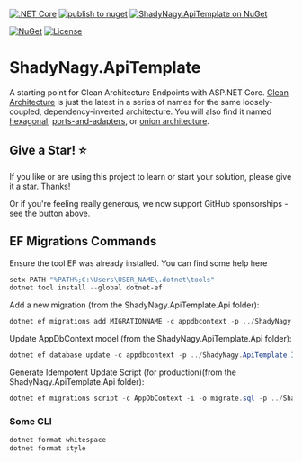 [![.NET Core](https://github.com/ShadyNagy/ShadyNagy.ApiTemplate/workflows/.NET%20Core/badge.svg)](https://github.com/ShadyNagy/ShadyNagy.ApiTemplate/actions)
[![publish to nuget](https://github.com/ShadyNagy/ShadyNagy.ApiTemplate/actions/workflows/publish.yml/badge.svg)](https://github.com/ShadyNagy/ShadyNagy.ApiTemplate/actions/workflows/publish.yml)
[![ShadyNagy.ApiTemplate on NuGet](https://img.shields.io/nuget/v/ShadyNagy.ApiTemplate?label=ShadyNagy.ApiTemplate)](https://www.nuget.org/packages/ShadyNagy.ApiTemplate/)

[![NuGet](https://img.shields.io/nuget/dt/ShadyNagy.ApiTemplate)](https://www.nuget.org/packages/ShadyNagy.ApiTemplate)
[![License](https://img.shields.io/badge/License-MIT-blue.svg)](https://github.com/ShadyNagy/Utilities/blob/master/LICENSE)

# ShadyNagy.ApiTemplate

A starting point for Clean Architecture Endpoints with ASP.NET Core. [Clean Architecture](https://8thlight.com/blog/uncle-bob/2012/08/13/the-clean-architecture.html) is just the latest in a series of names for the same loosely-coupled, dependency-inverted architecture. You will also find it named [hexagonal](http://alistair.cockburn.us/Hexagonal+architecture), [ports-and-adapters](http://www.dossier-andreas.net/software_architecture/ports_and_adapters.html), or [onion architecture](http://jeffreypalermo.com/blog/the-onion-architecture-part-1/).

## Give a Star! :star:
If you like or are using this project to learn or start your solution, please give it a star. Thanks!

Or if you're feeling really generous, we now support GitHub sponsorships - see the button above.

## EF Migrations Commands

Ensure the tool EF was already installed. You can find some help here
```powershell
setx PATH "%PATH%;C:\Users\USER_NAME\.dotnet\tools" 
dotnet tool install --global dotnet-ef
```

Add a new migration (from the ShadyNagy.ApiTemplate.Api folder):

```powershell
dotnet ef migrations add MIGRATIONNAME -c appdbcontext -p ../ShadyNagy.ApiTemplate.Infrastructure/ShadyNagy.ApiTemplate.Infrastructure.csproj -s ShadyNagy.ApiTemplate.Api.csproj -o Data/Migrations
```

Update AppDbContext model (from the ShadyNagy.ApiTemplate.Api folder):

```powershell
dotnet ef database update -c appdbcontext -p ../ShadyNagy.ApiTemplate.Infrastructure/ShadyNagy.ApiTemplate.Infrastructure.csproj -s ShadyNagy.ApiTemplate.Api.csproj
```

Generate Idempotent Update Script (for production)(from the ShadyNagy.ApiTemplate.Api folder):

```powershell
dotnet ef migrations script -c AppDbContext -i -o migrate.sql -p ../ShadyNagy.ApiTemplate.Infrastructure/ShadyNagy.ApiTemplate.Infrastructure.csproj -s ShadyNagy.ApiTemplate.Api.csproj
```

### Some CLI
```powershell
dotnet format whitespace
dotnet format style
```
